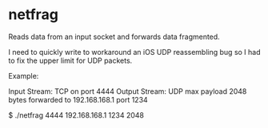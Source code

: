 netfrag
=======

Reads data from an input socket and forwards data fragmented.

I need to quickly write to workaround an iOS UDP reassembling bug so I had to fix the upper limit for UDP packets.

Example:

Input Stream: TCP on port 4444
Output Stream: UDP max payload 2048 bytes forwarded to 192.168.168.1 port 1234

$ ./netfrag 4444 192.168.168.1 1234 2048
